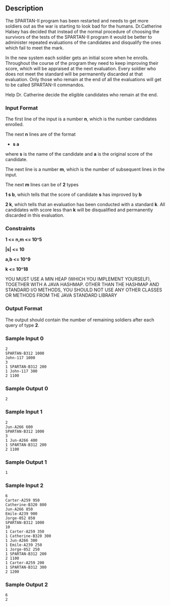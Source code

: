 ## Description
The SPARTAN-II program has been restarted and needs to get more soldiers out as the war is starting to look bad for the humans. Dr.Catherine Halsey has decided that instead of the normal procedure of choosing the survivors of the tests of the SPARTAN-II program it would be better to administer repeated evaluations of the candidates and disqualify the ones which fail to meet the mark.

In the new system each soldier gets an initial score when he enrolls. Throughout the course of the program they need to keep improving their score, which will be appraised at the next evaluation. Every soldier who does not meet the standard will be permanently discarded at that evaluation. Only those who remain at the end of all the evaluations will get to be called SPARTAN-II commandos.

Help Dr. Catherine decide the eligible candidates who remain at the end.


### Input Format

The first line of the input is a number **n**, which is the number candidates enrolled.

The next **n** lines are of the format
* **s a**

where **s** is the name of the candidate and **a** is the original score of the candidate.

The next line is a number **m**, which is the number of subsequent lines in the input.

The next **m** lines can be of **2** types

**1 s b**, which tells that the score of candidate **s** has improved by **b**

**2 k**, which tells that an evaluation has been conducted with a standard **k**. All candidates with score less than **k** will be disqualified and permanently discarded in this evaluation.

### Constraints

**1 <= n,m <= 10^5**

**|s| <= 10**

**a,b <= 10^9**

**k <= 10^18**

YOU MUST USE A MIN HEAP (WHICH YOU IMPLEMENT YOURSELF), TOGETHER WITH A JAVA HASHMAP. OTHER THAN THE HASHMAP AND STANDARD I/O METHODS, YOU SHOULD NOT USE ANY OTHER CLASSES OR METHODS FROM THE JAVA STANDARD LIBRARY

### Output Format

The output should contain the number of remaining soldiers after each query of type **2**.


### Sample Input 0

```
2
SPARTAN-B312 1000
John-117 1000
3
1 SPARTAN-B312 200
1 John-117 300
2 1100
```

### Sample Output 0

```
2
```

### Sample Input 1

```
2
Jun-A266 600
SPARTAN-B312 1000
3
1 Jun-A266 400
1 SPARTAN-B312 200
2 1100
```

### Sample Output 1

```
1
```

### Sample Input 2

```
6
Carter-A259 950
Catherine-B320 800
Jun-A266 850
Emile-A239 900
Jorge-052 850
SPARTAN-B312 1000
10
1 Carter-A259 350
1 Catherine-B320 300
1 Jun-A266 300
1 Emile-A239 250
1 Jorge-052 250
1 SPARTAN-B312 200
2 1100
1 Carter-A259 200
1 SPARTAN-B312 300
2 1200
```

### Sample Output 2

```
6
2
```
